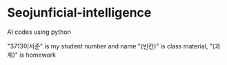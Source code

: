 # Seojunficial-intelligence
AI codes using python

"3713이서준" is my student number and name
"(빈칸)" is class material, "(과제)" is homework
